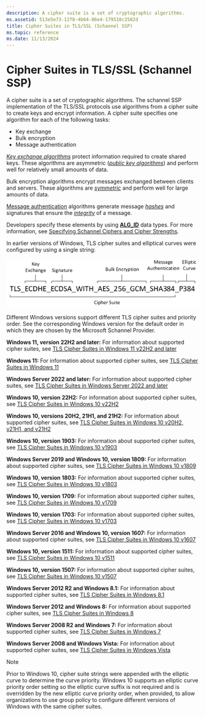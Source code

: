 ```yaml
---
description: A cipher suite is a set of cryptographic algorithms.
ms.assetid: 513e5e73-12f8-4b64-86e4-179518c3582d
title: Cipher Suites in TLS/SSL (Schannel SSP)
ms.topic: reference
ms.date: 11/13/2024
---
```


# Cipher Suites in TLS/SSL (Schannel SSP)

A cipher suite is a set of cryptographic algorithms. The schannel SSP implementation of the TLS/SSL protocols use algorithms from a cipher suite to create keys and encrypt information. A cipher suite specifies one algorithm for each of the following tasks:

- Key exchange
- Bulk encryption
- Message authentication

[*Key exchange algorithms*](/windows/desktop/SecGloss/k-gly) protect information required to create shared keys. These algorithms are asymmetric ([*public key algorithms*](/windows/desktop/SecGloss/p-gly)) and perform well for relatively small amounts of data.

Bulk encryption algorithms encrypt messages exchanged between clients and servers. These algorithms are [*symmetric*](/windows/desktop/SecGloss/s-gly) and perform well for large amounts of data.

[Message authentication](message-authentication-codes-in-schannel.md) algorithms generate message [*hashes*](/windows/desktop/SecGloss/h-gly) and signatures that ensure the [*integrity*](/windows/desktop/SecGloss/i-gly) of a message.

Developers specify these elements by using [**ALG\_ID**](/windows/desktop/SecCrypto/alg-id) data types. For more information, see [Specifying Schannel Ciphers and Cipher Strengths](specifying-schannel-ciphers-and-cipher-strengths.md).

In earlier versions of Windows, TLS cipher suites and elliptical curves were configured by using a single string:

![Diagram that shows a single string for a Cipher Suite.](images/tls-cipher-suite.png)

Different Windows versions support different TLS cipher suites and priority order. See the corresponding Windows version for the default order in which they are chosen by the Microsoft Schannel Provider.

**Windows 11, version 22H2 and later:** For information about supported cipher suites, see [TLS Cipher Suites in Windows 11 v22H2 and later](tls-cipher-suites-in-windows-11-v22H2.md)

**Windows 11:** For information about supported cipher suites, see [TLS Cipher Suites in Windows 11](tls-cipher-suites-in-windows-11.md)

**Windows Server 2022 and later:** For information about supported cipher suites, see [TLS Cipher Suites in Windows Server 2022 and later](tls-cipher-suites-in-windows-server-2022.md)

**Windows 10, version 22H2:** For information about supported cipher suites, see [TLS Cipher Suites in Windows 10 v22H2](tls-cipher-suites-in-windows-10-v22H2.md)

**Windows 10, versions 20H2, 21H1, and 21H2:** For information about supported cipher suites, see [TLS Cipher Suites in Windows 10 v20H2, v21H1, and v21H2](tls-cipher-suites-in-windows-10-v20H2.md)

**Windows 10, version 1903:** For information about supported cipher suites, see [TLS Cipher Suites in Windows 10 v1903](tls-cipher-suites-in-windows-10-v1903.md)

**Windows Server 2019 and Windows 10, version 1809:** For information about supported cipher suites, see [TLS Cipher Suites in Windows 10 v1809](tls-cipher-suites-in-windows-10-v1809.md)

**Windows 10, version 1803:** For information about supported cipher suites, see [TLS Cipher Suites in Windows 10 v1803](tls-cipher-suites-in-windows-10-v1803.md)

**Windows 10, version 1709:** For information about supported cipher suites, see [TLS Cipher Suites in Windows 10 v1709](tls-cipher-suites-in-windows-10-v1709.md)

**Windows 10, version 1703:** For information about supported cipher suites, see [TLS Cipher Suites in Windows 10 v1703](tls-cipher-suites-in-windows-10-v1703.md)

**Windows Server 2016 and Windows 10, version 1607:** For information about supported cipher suites, see [TLS Cipher Suites in Windows 10 v1607](tls-cipher-suites-in-windows-10-v1607.md)

**Windows 10, version 1511:** For information about supported cipher suites, see [TLS Cipher Suites in Windows 10 v1511](tls-cipher-suites-in-windows-10-v1511.md)

**Windows 10, version 1507:** For information about supported cipher suites, see [TLS Cipher Suites in Windows 10 v1507](./tls-cipher-suites-in-windows-10--version-1507.md)

**Windows Server 2012 R2 and Windows 8.1:** For information about supported cipher suites, see [TLS Cipher Suites in Windows 8.1](tls-cipher-suites-in-windows-8-1.md)

**Windows Server 2012 and Windows 8:** For information about supported cipher suites, see [TLS Cipher Suites in Windows 8](tls-cipher-suites-in-windows-8.md)

**Windows Server 2008 R2 and Windows 7:** For information about supported cipher suites, see [TLS Cipher Suites in Windows 7](tls-cipher-suites-in-windows-7.md)

**Windows Server 2008 and Windows Vista:** For information about supported cipher suites, see [TLS Cipher Suites in Windows Vista](schannel-cipher-suites-in-windows-vista.md)

> [!NOTE]
> Prior to Windows 10, cipher suite strings were appended with the elliptic curve to determine the curve priority. Windows 10 supports an elliptic curve priority order setting so the elliptic curve suffix is not required and is overridden by the new elliptic curve priority order, when provided, to allow organizations to use group policy to configure different versions of Windows with the same cipher suites.

